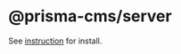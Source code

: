 # @prisma-cms/server
See [instruction](https://github.com/prisma-cms/boilerplate#readme) for install.